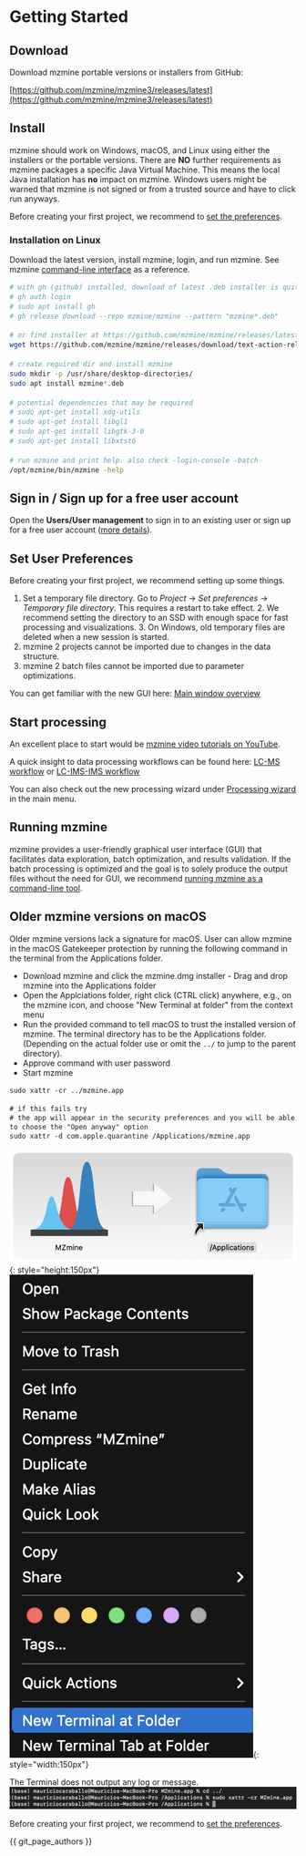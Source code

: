 # Getting Started

## Download

Download mzmine portable versions or installers from GitHub:

[https://github.com/mzmine/mzmine3/releases/latest](https://github.com/mzmine/mzmine3/releases/latest)

## Install

mzmine should work on Windows, macOS, and Linux using either the installers or the portable versions. There are **NO** further requirements as mzmine packages a specific Java Virtual Machine. This means the local Java installation has **no** impact on mzmine. Windows users might be warned that mzmine is not signed or from a trusted source and have to click run anyways. 

Before creating your first project, we recommend to [set the preferences](#set-user-preferences).

### Installation on Linux

Download the latest version, install mzmine, login, and run mzmine. See mzmine [command-line interface](commandline_tool.md) as a reference.  
```bash
# with gh (github) installed, download of latest .deb installer is quite easy
# gh auth login
# sudo apt install gh
# gh release download --repo mzmine/mzmine --pattern "mzmine*.deb"

# or find installer at https://github.com/mzmine/mzmine/releases/latest 
wget https://github.com/mzmine/mzmine/releases/download/text-action-release/mzmine_4.3.1_amd64.deb

# create required dir and install mzmine
sudo mkdir -p /usr/share/desktop-directories/
sudo apt install mzmine*.deb

# potential dependencies that may be required 
# sudo apt-get install xdg-utils
# sudo apt-get install libgl1
# sudo apt-get install libgtk-3-0
# sudo apt-get install libxtst6

# run mzmine and print help. also check -login-console -batch
/opt/mzmine/bin/mzmine -help
```

## Sign in / Sign up for a free user account

Open the **Users/User management** to sign in to an existing user or sign up for a free user account ([more details](services/users.md)). 


## Set User Preferences

Before creating your first project, we recommend setting up some things.

1. Set a temporary file directory. Go to _Project_ → _Set preferences_ → _Temporary file directory_.
   This requires a restart to take effect.
    2. We recommend setting the directory to an SSD with enough space for fast processing and
       visualizations.
    3. On Windows, old temporary files are deleted when a new session is started.
2. mzmine 2 projects cannot be imported due to changes in the data structure.
3. mzmine 2 batch files cannot be imported due to parameter optimizations.

You can get familiar with the new GUI here: [Main window overview](main-window-overview.md)

## Start processing 

An excellent place to start would be [mzmine video tutorials on YouTube](https://www.youtube.com/@mzmineproject/playlists).

A quick insight to data processing workflows can be found
here: [LC-MS workflow](workflows/lcmsworkflow/lcms-workflow.md)
or [LC-IMS-IMS workflow](workflows/imsworkflow/ion-mobility-data-processing-workflow.md)

You can also check out the new processing wizard under [Processing wizard](wizard.md) in the main menu. 

## Running mzmine

mzmine provides a user-friendly graphical user interface (GUI) that facilitates data exploration, batch optimization, and results validation. If the batch processing is optimized and the goal is to solely produce the output files without the need for GUI, we recommend [running mzmine as a command-line tool](commandline_tool.md). 



## Older mzmine versions on macOS

Older mzmine versions lack a signature for macOS. User can allow mzmine
in the macOS Gatekeeper protection by running the following command in the terminal from the
Applications folder.

- Download mzmine and click the mzmine.dmg installer - Drag and drop mzmine into the Applications
  folder
- Open the Applciations folder, right click (CTRL click) anywhere, e.g., on the mzmine icon, and
  choose "New Terminal at folder" from the context menu
- Run the provided command to tell macOS to trust the installed version of mzmine. The terminal
  directory has to be the Applications folder. (Depending on the actual folder use or omit the `../`
  to jump to the parent directory).
- Approve command with user password
- Start mzmine

```
sudo xattr -cr ../mzmine.app

# if this fails try
# the app will appear in the security preferences and you will be able to choose the "Open anyway" option
sudo xattr -d com.apple.quarantine /Applications/mzmine.app
```

![](img/install_mac1.png){: style="height:150px"} ![](img/install_mac2.png){: style="width:150px"}

The Terminal does not output any log or message.
![](img/install_mac3.png)

Before creating your first project, we recommend to [set the preferences](#set-user-preferences).


{{ git_page_authors }}
